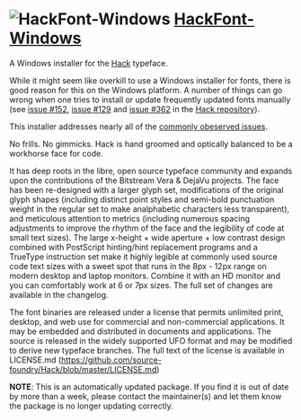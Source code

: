# ![HackFont-Windows](https://cdn.jsdelivr.net/gh/pauby/ChocoPackages@211611fe/icons/hackfont-windows.png "HackFontInstaller Logo") [HackFont-Windows](https://chocolatey.org/packages/hackfont-windows)

A Windows installer for the [Hack](https://github.com/source-foundry/Hack) typeface.

While it might seem like overkill to use a Windows installer for fonts, there is good reason for this on the Windows platform. A number of things can go wrong when one tries to install or update frequently updated fonts manually (see [issue #152](https://github.com/source-foundry/Hack/issues/152), [issue #129](https://github.com/source-foundry/Hack/issues/129) and [issue #362](https://github.com/source-foundry/Hack/issues/362) in the [Hack repository](https://github.com/source-foundry/Hack/)). 

This installer addresses nearly all of the [commonly obeserved issues](https://github.com/source-foundry/Hack-windows-installer/blob/master/FontInstallationIssues.md).

No frills. No gimmicks. Hack is hand groomed and optically balanced to be a workhorse face for code.

It has deep roots in the libre, open source typeface community and expands upon the contributions of the Bitstream Vera &amp; DejaVu projects. The face has been re-designed with a larger glyph set, modifications of the original glyph shapes (including distinct point styles and semi-bold punctuation weight in the regular set to make analphabetic characters less transparent), and meticulous attention to metrics (including numerous spacing adjustments to improve the rhythm of the face and the legibility of code at small text sizes). The large x-height + wide aperture + low contrast design combined with PostScript hinting/hint replacement programs and a TrueType instruction set make it highly legible at commonly used source code text sizes with a sweet spot that runs in the 8px - 12px range on modern desktop and laptop monitors. Combine it with an HD monitor and you can comfortably work at 6 or 7px sizes. The full set of changes are available in the changelog.

The font binaries are released under a license that permits unlimited print, desktop, and web use for commercial and non-commercial applications. It may be embedded and distributed in documents and applications. The source is released in the widely supported UFO format and may be modified to derive new typeface branches. The full text of the license is available in LICENSE.md (https://github.com/source-foundry/Hack/blob/master/LICENSE.md)

**NOTE**: This is an automatically updated package. If you find it is out of date by more than a week, please contact the maintainer(s) and let them know the package is no longer updating correctly.
